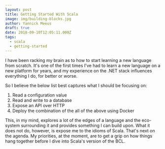 ```yaml
---
layout: post
title: Getting Started With Scala
image: img/building-blocks.jpg
author: Yannick Meeus
draft: true
date: 2018-09-10T12:05:11.000Z
tags: 
  - scala
  - getting-started
---
```



I have been racking my brain as to how to start learning a new language from
scratch. It's one of the first times I've had to learn a new language on a new
platform for years, and my experience on the .NET stack influences everything I do,
for better or worse.

So I believe the below list best captures what I should be focusing on:
1. Read a configuration value
2. Read and write to a database
3. Expose an API over HTTP
4. Deploy the combination of the all of the above using Docker


This, in my mind, explores a lot of the edges of a language and the eco-system
surrounding it and provides something I can build upon. What it does not do,
however, is expose me to the idioms of Scala. That's next on the agenda.
My priorities, at the moment, are to get a grip on how things hang together
before I dive into Scala's version of the BCL.